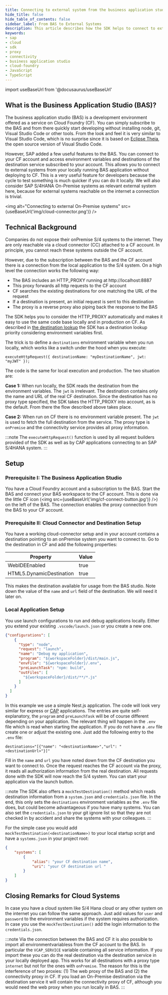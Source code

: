 ```yaml
---
title: Connecting to external system from the business application studio (BAS) with the SAP Cloud SDK for JavaScript / TypeScript
hide_title: false
hide_table_of_contents: false
sidebar_label: From BAS to External Systems
description: This article describes how the SDK helps to connect to external systems from the business application studio.
keywords:
- sap
- cloud
- sdk
- proxy
- connectivity
- business application studio
- cloud-foundry
- JavaScript
- TypeScript
---
```


import useBaseUrl from '@docusaurus/useBaseUrl'

## What is the Business Application Studio (BAS)? ##

The business application studio (BAS) is a development environment offered as a service on Cloud Foundry (CF).
You can simply subscribe to the BAS and from there quickly start developing without installing node, git, Visual Studio Code or other tools.
From the look and feel it is very similar to Visual Studio Code, which is no surprise since it is based on [Eclipse Theia](https://theia-ide.org/), the open source version of Visual Studio Code.

However, SAP added a few useful features to the BAS. 
You can connect to your CF account and access environment variables and destinations of the destination service subscribed to your account.
This allows you to connect to external systems from your locally running BAS application without deploying to CF.
This is a very useful feature for developers because the cycle to test something is much quicker if you can do it locally.
We will also consider SAP S/4HANA On-Premise systems as relevant external system here, because for external systems reachable on the internet a connection is trivial.

<img alt="Connecting to external On-Premise systems" src={useBaseUrl('img/cloud-connector.png')} />

## Technical Background ##

Companies do not expose their onPremise S/4 systems to the internet.
They are only reachable via a cloud connector (CC) attached to a CF account.
In principle, you cannot reach these systems outside the CF account.    

However, due to the subscription between the BAS and the CF account there is a connection from the local application to the S/4 system.
On a high level the connection works the following way:
- The BAS includes an HTTP_PROXY running at http://localhost:8887 
- This proxy forwards all http requests to the CF account
- CF searches the existing destinations for one matching the URL of the request
- If a destination is present, an initial request is sent to this destination
- The proxy is a reverse proxy also piping back the response to the BAS

The SDK helps you to consider the HTTP_PROXY automatically and makes it easy to use the same code base locally and in production on CF.
As described in [the destination lookup](destination-js-sdk) the SDK has a destination lookup priority considering environment variables first.

The trick is to define a `destinations` environment variable when you run locally, which works like a switch under the hood when you execute:

```$xslt
executeHttpRequest({ destinationName: "myDestinationName", jwt: "myJWT" });
```

The code is the same for local execution and production. The two situation are:

**Case 1:** When run locally, the SDK reads the destination from the environment variables. The `jwt` is irrelevant.
The destination contains only the name and URL of the real CF destination. 
Since the destination has no proxy type specified, the SDK takes the HTTP_PROXY into account, as is the default.
From there the flow described above takes place.

**Case 2:** When run on CF there is no environment variable present. 
The `jwt` is used to fetch the full destination from the service.
The proxy type is `onPremise` and the connectivity service provides all proxy information.


:::note
The `executeHttpRequest()` function is used by all request builders provided of the SDK as well as by CAP applications connecting to an SAP S/4HANA system.
:::

## Setup ##

### Prerequisite I: The Business Application Studio ###

You have a Cloud Foundry account and a subscription to the BAS. 
Start the BAS and connect your BAS workspace to the CF account. 
This is done via the little CF icon (<img src={useBaseUrl('img/cf-connect-button.jpg')} />) on the left of the BAS.
The connection enables the proxy connection from the BAS to your CF account.

### Prerequisite II: Cloud Connector and Destination Setup ###

You have a working cloud-connector setup and in your account contains a destination pointing to an onPremise system you want to connect to.
Go to the destination in CF and add the following properties:

|Property|Value|
|---|---|
|WebIDEEnabled|true|
|HTML5.DynamicDestination|true|

This makes the destination available for usage from the BAS studio. 
Note down the value of the `name` and `url` field of the destination.
We will need it later on.
  
### Local Application Setup

You use launch configurations to run and debug applications locally.
Either you extend your existing `.vscode/launch.json` or you create a new one. 
```JSON
{"configurations": [
    {
      "type": "node",
      "request": "launch",
      "name": "Debug my application",
      "program": "${workspaceFolder}/dist/main.js",
      "envFile": "${workspaceFolder}/.env",
      "preLaunchTask": "npm: build",
      "outFiles": [
        "${workspaceFolder}/dist/**/*.js"
      ]
    }
  ]
}
```
In this example we use a simple Nest.js application. The code will look very similar for express or [CAP](https://community.sap.com/topics/cloud-application-programming) applications.
The entries are quite self-explanatory, the `program` and `preLaunchTask` will be of course different depending on your application.
The relevant thing will happen in the `.env` file which is read when starting the application.
If you do not have a `.env` file create one or adjust the existing one.
Just add the following entry to the `.env` file:

```
destinations="[{"name": "<destinationName>","url": "<destinationUrl>"}]"
```
Fill in the `name` and `url` you have noted down from the CF destination you want to connect to.
Once the request reaches the CF account via the proxy, it reads all authorization information from the real destination.
All requests done with the SDK will now reach the S/4 system. 
You can start your application via the launch button. 

:::note
The SDK also offers a `mockTestDestination()` method which reads destination information from a `system.json` and `credentials.json` file.
In the end, this only sets the `destinations` environment variables as the `.env` file does, but could become advantageous if you have many systems.
You can also set the `credentials.json` to your git ignore list so that they are not checked in by accident and share the systems with your colleagues.
:::

For the simple case you would add `mockTestDestination(<destinationName>)` to your local startup script and have a `systems.json` in your project root:
```JSON
{
    "systems": [
        {
            "alias": "your CF destination name",
            "uri": "your CF destination url "
        }
    ]
}
```

## Closing Remarks for Cloud Systems

In case you have a cloud system like S/4 Hana cloud or any other system on the internet you can follow the same approach.
Just add values for `user` and `password` to the environment variables if the system requires authorization.
In case you use the `mockTestDestination()` add the login information to the `credentials.json`.

:::note
Via the connection between the BAS and CF it is also possible to import all environmentvariabless from the CF account to the BAS.
In particular the `VCAP_SERVICE` variable containing all service information.
If you import these you can do the real destination via the destination service in your locally deployed app.
This works for all destinations with a proxy type `internet` but not for the ones with `onPremise`. 
The reason for this is the interference of two proxies: (1) The web proxy of the BAS and (2) the connectivity proxy in CF.
If you load an On-Premise destination via the destination service it will contain the connectivity proxy of CF, although you would need the web proxy when you run locally in BAS.
:::
